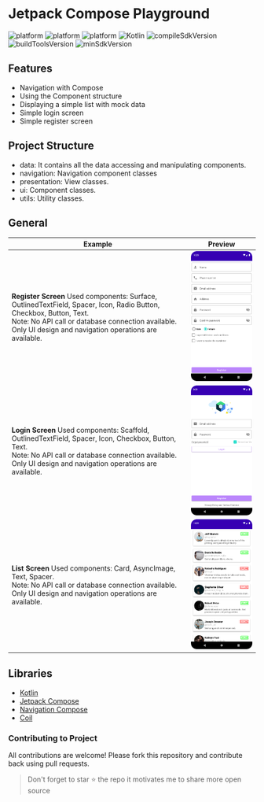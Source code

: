 # Jetpack Compose Playground

![platform](https://img.shields.io/badge/Playground-yellow)
![platform](https://img.shields.io/badge/Android-blue)
![platform](https://img.shields.io/badge/JetpackCompose-blue)
![Kotlin](https://img.shields.io/badge/Kotlin-blue)
![compileSdkVersion](https://img.shields.io/badge/compileSdkVersion-32-yellow)
![buildToolsVersion](https://img.shields.io/badge/buildToolsVersion-33.0.0-yellow)
![minSdkVersion](https://img.shields.io/badge/minSdkVersion-21-yellow)

## Features

- Navigation with Compose
- Using the Component structure
- Displaying a simple list with mock data
- Simple login screen
- Simple register screen

## Project Structure

- data: It contains all the data accessing and manipulating components.
- navigation: Navigation component classes
- presentation: View classes.
- ui: Component classes.
- utils: Utility classes.

## General
|Example|Preview|
|-------|-------|
**Register Screen** Used components: Surface, OutlinedTextField, Spacer, Icon, Radio Button, Checkbox, Button, Text. <br/>Note: No API call or database connection available. Only UI design and navigation operations are available.|<img src ="/screenshots/register_screen.png" width=250> |
**Login Screen** Used components: Scaffold, OutlinedTextField, Spacer, Icon, Checkbox, Button, Text. <br/>Note: No API call or database connection available. Only UI design and navigation operations are available.|<img src ="/screenshots/login_screen.png" width=250> |
**List Screen** Used components: Card, AsyncImage, Text, Spacer. <br/>Note: No API call or database connection available. Only UI design and navigation operations are available.|<img src ="/screenshots/list_screen.png" width=250> |

## Libraries

- [Kotlin](https://kotlinlang.org/)
- [Jetpack Compose](https://developer.android.com/jetpack/compose)
- [Navigation Compose](https://developer.android.com/jetpack/compose/navigation)
- [Coil](https://coil-kt.github.io/coil/compose/)


### Contributing to Project

All contributions are welcome! Please fork this repository and contribute back using pull requests.

> Don't forget to star ⭐ the repo it motivates me to share more open source
